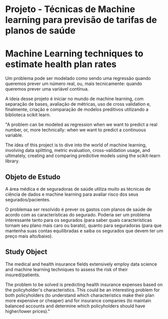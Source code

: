 # <a>Projeto - Técnicas de Machine learning para previsão de tarifas de planos de saúde</a>
# <a>Machine Learning techniques to estimate health plan rates</a>

Um problema pode ser modelado como sendo uma regressão quando queremos prever um número real, ou, mais tecnicamente: quando queremos prever uma variável contínua.

A ideia desse projeto é iniciar no mundo de machine learning, com separação de bases, avaliação de métricas, uso de cross validation e, finalmente, criação e comparação de modelos preditivos utilizando a biblioteca scikit learn.

"A problem can be modeled as regression when we want to predict a real number, or, more technically: when we want to predict a continuous variable.

The idea of this project is to dive into the world of machine learning, involving data splitting, metric evaluation, cross-validation usage, and ultimately, creating and comparing predictive models using the scikit-learn library. 

## <a> Objeto de Estudo </a>

A área médica e de seguradoras de saúde utiliza muito as técnicas de ciência de dados e machine learning para avaliar risco dos seus segurados/pacientes. 

O problemaa ser resolvido é prever os gastos com planos de saúde de acordo com as características do segurado. Poderia ser um problema interessante tanto para os segurados (para saber quais características tornam seu plano mais caro ou barato), quanto para seguradoras (para que mantenha suas contas equilibradas e saiba os segurados que devem ter um preço mais alto/baixo).

## <a> Study Object </a>

The medical and health insurance fields extensively employ data science and machine learning techniques to assess the risk of their insured/patients.

The problem to be solved is predicting health insurance expenses based on the policyholder's characteristics. This could be an interesting problem for both policyholders (to understand which characteristics make their plan more expensive or cheaper) and for insurance companies (to maintain balanced accounts and determine which policyholders should have higher/lower prices)."
